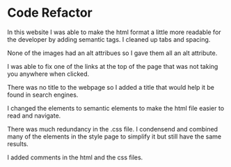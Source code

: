 # Code Refactor
In this website I was able to make the html format a little more readable for the developer by adding semantic tags. I cleaned up tabs and spacing. 

None of the images had an alt attribues so I gave them all an alt attribute.

I was able to fix one of the links at the top of the page that was not taking you anywhere when clicked.

There was no title to the webpage so I added a title that would help it be found in search engines.

I changed the elements to semantic elements to make the html file easier to read and navigate.

There was much redundancy in the .css file.  I condensend and combined many of the elements in the style page to simplify it but still have the same results. 

I added comments in the html and the css files. 
